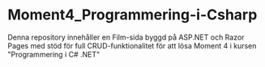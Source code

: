 # Moment4_Programmering-i-Csharp

Denna repository innehåller en Film-sida byggd på ASP.NET och Razor Pages med stöd för full CRUD-funktionalitet för att lösa Moment 4 i kursen "Programmering i C# .NET"
